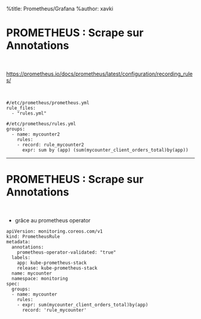 %title: Prometheus/Grafana
%author: xavki


# PROMETHEUS : Scrape sur Annotations


<br>

https://prometheus.io/docs/prometheus/latest/configuration/recording_rules/

<br>

```
#/etc/prometheus/prometheus.yml
rule_files:
  - "rules.yml"
```

```
#/etc/prometheus/rules.yml
groups:
  - name: mycounter2
    rules:
    - record: rule_mycounter2
      expr: sum by (app) (sum(mycounter_client_orders_total)by(app))
```

----------------------------------------------------------------------------------------

# PROMETHEUS : Scrape sur Annotations

<br>

* grâce au prometheus operator

```
apiVersion: monitoring.coreos.com/v1
kind: PrometheusRule
metadata:
  annotations:
    prometheus-operator-validated: "true"
  labels:
    app: kube-prometheus-stack
    release: kube-prometheus-stack
  name: mycounter
  namespace: monitoring
spec:
  groups:
  - name: mycounter
    rules:
    - expr: sum(mycounter_client_orders_total)by(app)
      record: 'rule_mycounter'
```
